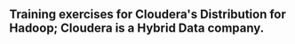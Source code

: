 <h2> Training exercises for Cloudera's Distribution for Hadoop; Cloudera is a Hybrid Data company. </h2>


